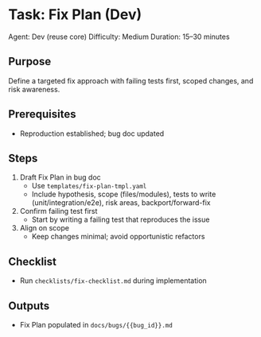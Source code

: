 # Task: Fix Plan (Dev)

Agent: Dev (reuse core)
Difficulty: Medium
Duration: 15–30 minutes

## Purpose
Define a targeted fix approach with failing tests first, scoped changes, and risk awareness.

## Prerequisites
- Reproduction established; bug doc updated

## Steps
1) Draft Fix Plan in bug doc
   - Use `templates/fix-plan-tmpl.yaml`
   - Include hypothesis, scope (files/modules), tests to write (unit/integration/e2e), risk areas, backport/forward-fix
2) Confirm failing test first
   - Start by writing a failing test that reproduces the issue
3) Align on scope
   - Keep changes minimal; avoid opportunistic refactors

## Checklist
- Run `checklists/fix-checklist.md` during implementation

## Outputs
- Fix Plan populated in `docs/bugs/{{bug_id}}.md`

